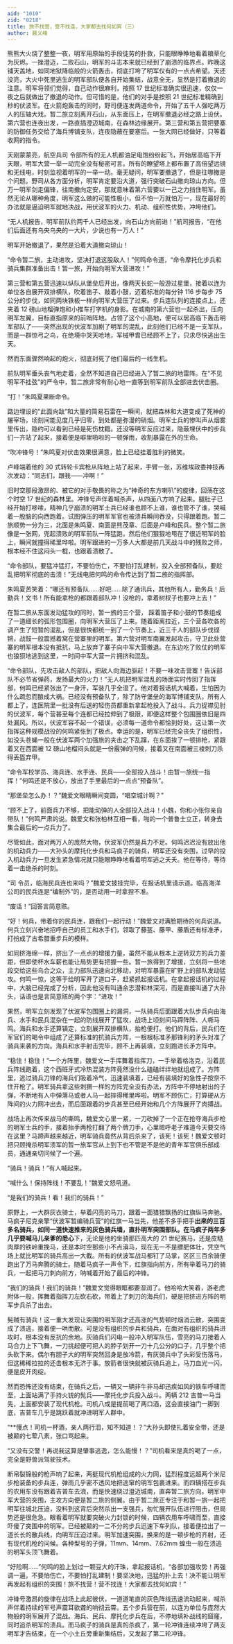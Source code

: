 ```yaml
---
aid: "1010"
zid: "0218"
title: 旅不找营，营不找连，大家都去找何如宾（三）
author: 聂义峰
---
```


熊熊大火烧了整整一夜，明军用原始的手段徒劳的扑救，只能眼睁睁地看着粮草化为灰烬。一挫澄迈，二败石山，明军的斗志本来就已经到了崩溃的临界点。昨晚这铺天盖地，如同地狱降临般的火箭轰击，彻底打垮了明军仅有的一点点希望。天还没亮，大火中死里逃生的明军部队便各自开始集结，战意全无，显然是打着撤退的注意。明军将领们觉得，自己动作很麻利，按照 17 世纪标准确实很迅速，仅仅一夜之后就做出了撤退的动作。但可惜的是，他们的对手是按照 21 世纪标准精确到秒的伏波军。在火箭炮轰击的同时，野司便连发两道命令，开始了五千人强吃两万人的压轴大戏。暂二旅立刻离开石山，从东面压上，在明军撤退必经之路上设伏。第六营也连夜出发，一路直插澄迈城南，在森林边缘展开。第三营和第五营把要塞的防御任务交给了海兵博铺支队，连夜隐蔽在要塞后。一张大网已经做好，只等着收网的指令。

天刚蒙蒙亮，航空兵司 令部所有的无人机都油足电饱纷纷起飞，开始居高临下开天眼，明军大营一举一动完全没有秘密可言。所有的瞭望塔上都布置了高倍望远镜和无线电，时刻监视着明军的一举一动。毫无疑问，明军要撤退了，但是往哪撤是个问题。野司从各方面分析，明军肯定要沿大道，强行突破石山撤向琼山方向。但万一明军剑走偏锋，往南撤向定安，那就意味着第六营要以一己之力挡住明军。虽然无论从哪种角度，明军这么做的可能性极小，但不怕一万就怕万一，现在最好的办法就是逼迫明军就地决战，用伏波军的火力、机动、组织性优势，冲垮他们。

“无人机报告，明军前队约两千人已经出发，向石山方向前进！”航司报告，“在他们后面还有乌央乌央的一大片，少说也有一万人！”

明军开始撤退了，果然是沿着大道撤向琼山！

“命令暂二旅，主动进攻，坚决打退这股敌人！”何鸣命令道，“命令摩托化步兵和骑兵集群准备出击！暂一旅，开始向明军大营进攻！”

第三营和第五营迅速以纵队从堡垒后开出，像两天长蛇一般游过星堡，接着以连为单位各自展开双排横队，吹着笛子、敲着小鼓，迈着标准的每分钟 116 步每步 75 公分的步伐，如同两块铁板一样向明军大营压了过来。步兵连队列的连接点上，还夹着 12 磅山地榴弹炮和小推车打字机的身影。在城南的第六营也一起杀出，压向明军左翼，目标直指原来的前哨阵地。占领了这个小高地，便可以居高临下轰击明军部队了——突然出现的伏波军加剧了明军的混乱，此刻他们已经不是一支军队，而是一群惊弓之鸟，在绝境中哭天呛地，军械甲胄已经顾不上了，只求尽快逃出生天。

然而东面骤然响起的炮火，彻底封死了他们最后的一线生机。

前队明军垂头丧气地走着，全然不知道自己已经进入了暂二旅的地雷阵。在“不见明军不挂弦”的严令中，暂二旅非常有耐心地一直等到明军前队全部进去伏击圈。

“打！”朱鸣夏果断命令。

路边埋设的“此面向敌”和大量的简易石雷在一瞬间，就把森林和大道变成了死神的屠宰场，顷刻间能见度几乎归零，到处都是弥漫的硝烟。明军士兵的惨叫声从烟雾里传出，隐约可以看到已经是死伤枕籍。还没等明军反应过来，隐蔽埋伏中的步兵们一齐站了起来，接着便是噼里啪啦的一顿弹雨，收割暴露在外的生命。

“吹冲锋号！”朱鸣夏对伏击效果很满意，脸上已经挂着胜利的微笑。

卢峰端着他的 30 式转轮卡宾枪从阵地上站了起来，手臂一张，苏维埃政委神技再次发动：“同志们，跟我——冲啊！”

旧时空那段激昂的、被它的对手敬畏的称之为“神奇的东方喇叭”的旋律，回荡在这个时空 17 世纪的森林里。冲锋号声伴着喊杀声，从四面八方响了起来。腿肚子已经开始打哆嗦，精神几乎崩溃的明军士兵已经谁也顾不上谁，谁也管不了谁，哭喊着一股脑的向西跑着。试图弹压的明军军官也被溃兵瞬间吞没，只得跟着跑。暂二旅顺势一分为三，北面是朱鸣夏、南面是熊茂章、后面是卢峰和民兵。整个暂二旅像是一张网，兜起溃败的明军前队一阵猛跑，然后他们狠狠地甩在了很近明军的脸上，瞬间就撞得稀里哗啦。明军跟进的一万多人大都是前几天战斗中的残败之师，根本经不住这闷头一棍，也跟着溃散了。

“命令部队，要猛冲猛打，不要怕伤亡，不要怕打乱建制，投入全部预备队，要趁乱把明军彻底的击溃！”无线电把何鸣的命令传达到了暂二旅的指挥部。

朱鸣夏苦笑着：“哪还有预备队……好吧……除了通讯兵，其他所有人，勤务兵！后勤兵！文书！所有能拿枪的都跟着部队冲！没枪的，拿着树杈子也要冲上去！”

在暂二旅从东面发动猛攻的同时，暂一旅的三个营， 踩着笛子和小鼓的节奏组成了一道细长的弧形包围圈，向明军大营压了上来。随着距离拉近，三个营各吹各的调产生了短暂的混乱，但是很快都统一到了一个节奏上，近三千人的部队步伐铿锵，战鼓一般震撼着窝在营寨里的明军。第六营对明军南翼发起攻击，守卫此处营寨的明军根本没有抵抗，马上放弃了寨子向中军大营撤退。在东边吃了败仗的明军也狼狈地逃到这里，一时间中军大营一片拥挤和混乱。

“命令部队，先攻击敌人的部队，把敌人向海边驱赶！不要一味攻击营寨！告诉部队不必节省弹药，发扬最大的火力！”无人机把明军混乱的场面实时传回了指挥部，何鸣已经紧张出了一身汗，军装几乎全湿了。他对着报话机大喊着，生怕因为什么疏忽而酿成大祸。已经没有预备队了，除了防守堡垒的海军博铺支队，所有人都上了，连医院里一批没有后送的轻伤员都重新拿起枪投入了战斗。兵力捉襟见肘的伏波军，每个营甚至每个连都已经拉伸到了极限，即便这样整个包围圈依旧是四处漏风。所以，伏波军容不起一个错误，必须每一道命令都恰到好处，这让第一次指挥这种规模战役的何鸣紧张到了极点。幸运的是，明军已经完全丧失了组织性，如没头苍蝇一般在伏波军两个加强旅的夹击之下乱蹿，在东面挨了一顿排枪，紧跟着又在西面被 12 磅山地榴闷头就是一份霰弹的问候，接着又在南面被三棱刺刀杀得丢盔弃甲。

“命令军校学员、海兵连、水手连、民兵——全部投入战斗！由暂一旅统一指挥！”何鸣还是不放心，放出了手里最后的一点点“预备队”。

“那堡垒怎么办！？”魏爱文眼睛瞬间变圆，“唱空城计啊？”

“顾不上了，前面兵力不够，把能动弹的人全部投入战斗！小魏，你和小张你亲自带队！”何鸣严肃的说。魏爱文和张柏林互相一看，啪的一个普鲁士立正，转身去集合最后的一点兵力了。

尽管如此，面对两万人的庞然大物，伏波军仍然是兵力不足。何鸣迟迟没有放出他的机动兵力——大孙头的摩托化步兵和马疯子的骑兵，明军还没有突围，过早的投入机动兵力一旦发生紧急情况就只能眼睁睁地看着明军逃之夭夭。他在等待，等待着一击绝杀的时刻。

“司 令员，临海民兵连也来吗？”魏爱文披挂完毕，在报话机里请示道。临高海洋公司的民兵连是“编制外”的，是否动用一时拿捏不准。

“废话！”回答言简意赅。

“好！何兵，带着你的民兵连，跟我们一起行动！”魏爱文对满脸期待的何兵说道。何兵立刻兴奋地招呼自己的员工和水手们，领取了藤盔、藤甲、藤盾还有标准矛，打扮成了古希腊重步兵的模样。

如同挤海绵一样，挤出了一点点的增援力量，虽然不能从根本上逆转双方的兵力差距，但即使杯水车薪也能让局势更有把握一些。暂一旅得到了增援，立刻将一些地段交给这些乌合之众，主力部队迅速向北移动，对明军暴露在旷野上的部队发动猛攻。何鸣一惊，这等于给明军开了道口子，赶紧抓起报话机。在拿起报话机的过程中，大脑已经完成了分析，因此他没有叫通余志潜和林深河，而是直接叫通了大孙头，话语也是言简意赅的两个字：“进攻！”

果然，明军立刻发现了伏波军包围圈上的漏洞，一队骑兵后面跟着大队步兵向由海兵、水手和民兵混杂在一起的防线展开了猛攻，战场上顷刻间马蹄阵阵、人嘶马鸣。海兵和水手还算镇定，立刻展开双排横队，抬枪便打。他们的背后，民兵们在军官们的喝令中组成了还算标准的抗骑兵方阵，一根根标准矛那锋利的矛头对准了骑兵来袭的方向。海兵和水手射击完毕，顾不上再装填，立刻跑进长矛方阵中。

“稳住！稳住！”一个方阵里，魏爱文一手挥舞着指挥刀，一手举着格洛克，沿着民兵阵线跑着，这个西班牙式冷热混装方阵竟然没什么磕磕绊绊地就组成了。方阵里，逃过骑兵刀锋的海兵们吸着冷气，迅速装填着，已经有装填好的急性子按奈不住开枪了。明军骑兵拿这些刺猬一样的方阵完全没有办法，方阵中不停地射出的子弹，不断地有人中弹落马或者人马一起摔得稀里哗啦。明军不顾伤亡，打算硬从方阵间的火力网冲出去，而后面跟着的步兵甚至已经开始和几个方阵展开了肉搏战。

战场上再次传来战马的嘶鸣，魏爱文心里一紧，一刀砍掉了一个正在抢夺海兵步枪的明军士兵的手，接着抬手两枪打翻了两个牌刀手，心里暗呼老子难道今天要交待在这里？马蹄声越来越近，明军骑兵竟然从背后杀来了，该死！该死！魏爱文顿时把只顾掩杀明军溃军的暂一旅军官从上到下也不管是不是他的青年军官俱乐部成员，通通亲切问候了一个遍。

“骑兵！骑兵！”有人喊起来。

“喊什么！保持阵线！不要乱！”魏爱文怒吼道。

“是我们的骑兵！看！我们的骑兵！”

原野上，一大群灰衣骑士，举着闪亮的马刀，跟着一面猎猎飘扬的红旗纵马奔驰。马疯子尼克亲擎“伏波军暂编骑兵营”的红旗一马当先，他差不多手把手**出来的三百多名骑兵，如同一道快速推来的灰色骑兵墙，直扑明军突围部队。在马疯子两年多几乎要喊马儿亲爹的悉心**下，无论是他的坐骑那匹高大的 21 世纪赛马，还是皮糙肉厚的铁岭重挽马，还是本时空那些小不点滇马，现在无一不是膘肥体壮，凭空气场上就比明军的骑兵高出一大截。所有的伏波军战马都钉了马掌，区区三百余骑便跑出了万马奔腾的骑士。随着马疯子一声令下，红旗指向前方，所有举着马刀的骑兵，一起把马刀刺向前方，呐喊着开始了最后的冲锋。

“我们的骑兵！我们的骑兵！”魏爱文觉得眼眶都要湿润了。他哈哈大笑着，游老虎附体一般，挥舞着指挥刀左砍右砍，带着上了刺刀的海兵们，硬是把挤进方阵的明军步兵杀了出去。

髡贼有骑兵！这一重大发现让突围的明军刚才还高涨的气势顿时烟消云散，突围变成了溃逃，接着便一哄而散。可是没有组织的步兵和骑兵，在面对有组织的骑兵进攻时，根本没有反抗的余地。灰骑兵们闪电一般冲入明军队伍，雪亮的马刀接着人马合力上下飞舞，一刀挑起便可把人的脖子划开一刀十几公分的口子，几乎整个把头砍下来。偶尔有胆子大的明军突然回身是放冷箭，有灰骑兵中了头彩受伤落马，但这稀稀拉拉的还击根本无济于事。放箭者很快就被灰骑兵追上，马刀血光一闪，便是皮开肉绽。

然而恐怖还没有结束，在骑兵之后，一辆又一辆非牛非马却迅疾如风的铁车呼啸而至，上面站满了手持火铳的髡兵——摩托化步兵投入战斗。两辆 212 吉普一马当先，上面都安装了现代机枪。司机八成是提前喝了两口酒，这会直接油门一脚到底，吉普车几乎是跳跃着就冲进明军人群中。

“\*\*慢点！司机一杯酒，亲人两行泪，知不知道！？”大孙头即使扎着安全带，还是被颠的七荤八素，张口骂起来。

“又没有交警！再说我这算是肇事逃逸，怎么能慢！？”司机看来是真的喝了一点，完全是野兽派驾驶技术。

断帛裂锦般的枪声响了起来，两挺现代机枪组成的火力网，猛烈程度远超两个米尼步枪装备的步兵连，弹雨几乎密不透风地把逃窜的明军包裹进来。而四辆搭在步兵的农用车没有跟着吉普车去浪，而是快速绕过澄迈城南，直奔暂二旅方向。明军中军大营的突围，主攻方向便是暂二旅的侧翼。由于暂二旅正专注于和暂一旅一起把明军往城北压迫，没料到这背后突然杀出一支强兵，匆忙展开队伍进行阻击，但局势还是很危急。眼看着明军就要突破火力封锁的时候，四辆农用车呼啸而至，直接吓傻了突围中的明军。已经被颠的一二不分的步兵迅速下车列队，接着便拉出了一道长长的散兵线，向明军压迫过来。明军加速突围，换来的是一顿步枪的齐射，还有现代机枪的问候。各种型号的子弹，11mm、14mm、7.62mm 蝗虫一般在溃逃的明军头顶飞舞着。

“好险啊……”何鸣的脸上划过一颗豆大的汗珠，拿起报话机，“各部加强攻势！再强调一遍，不要怕伤亡，不要怕打乱建制！要坚决地，迅猛的扑上去！决不能让明军再发起有组织的突围！旅不找营！营不找连！大家都去找何如宾！”

冲锋号激昂的旋律在战场上此起彼伏，一道道笔直的灰色阵线迅速流动起来，喊杀声伴着持续的军号声震耳欲聋的响彻云霄。五个步兵营在前，以连为单位与庞然大物般的明军展开了混战。海兵、民兵、摩托化步兵在后，不停地填补战线的窟窿，同时追杀明军的溃兵。而马疯子的骑兵是真的杀疯了，第一轮冲锋连续冲垮了两支明军才告结束，在一个小土丘旁重新集结后，又发起了第二轮冲锋。
